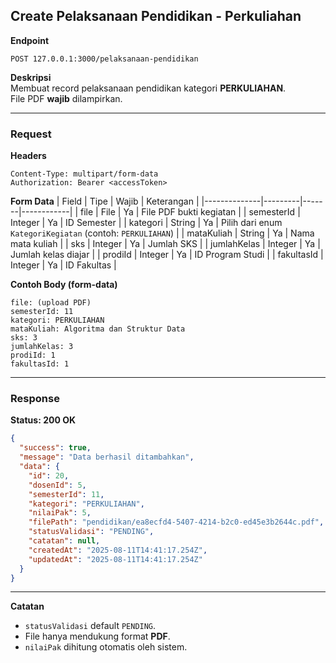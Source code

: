 ## Create Pelaksanaan Pendidikan - Perkuliahan

**Endpoint**
```
POST 127.0.0.1:3000/pelaksanaan-pendidikan
```

**Deskripsi**  
Membuat record pelaksanaan pendidikan kategori **PERKULIAHAN**.  
File PDF **wajib** dilampirkan.

---

### Request

**Headers**
```
Content-Type: multipart/form-data
Authorization: Bearer <accessToken>
```

**Form Data**
| Field        | Tipe    | Wajib | Keterangan |
|--------------|---------|-------|------------|
| file         | File    | Ya    | File PDF bukti kegiatan |
| semesterId   | Integer | Ya    | ID Semester |
| kategori     | String  | Ya    | Pilih dari enum `KategoriKegiatan` (contoh: `PERKULIAHAN`) |
| mataKuliah   | String  | Ya    | Nama mata kuliah |
| sks          | Integer | Ya    | Jumlah SKS |
| jumlahKelas  | Integer | Ya    | Jumlah kelas diajar |
| prodiId      | Integer | Ya    | ID Program Studi |
| fakultasId   | Integer | Ya    | ID Fakultas |

**Contoh Body (form-data)**
```
file: (upload PDF)
semesterId: 11
kategori: PERKULIAHAN
mataKuliah: Algoritma dan Struktur Data
sks: 3
jumlahKelas: 3
prodiId: 1
fakultasId: 1
```

---

### Response

**Status: 200 OK**
```json
{
  "success": true,
  "message": "Data berhasil ditambahkan",
  "data": {
    "id": 20,
    "dosenId": 5,
    "semesterId": 11,
    "kategori": "PERKULIAHAN",
    "nilaiPak": 5,
    "filePath": "pendidikan/ea8ecfd4-5407-4214-b2c0-ed45e3b2644c.pdf",
    "statusValidasi": "PENDING",
    "catatan": null,
    "createdAt": "2025-08-11T14:41:17.254Z",
    "updatedAt": "2025-08-11T14:41:17.254Z"
  }
}
```

---

**Catatan**
- `statusValidasi` default `PENDING`.
- File hanya mendukung format **PDF**.
- `nilaiPak` dihitung otomatis oleh sistem.
